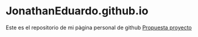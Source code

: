 # JonathanEduardo.github.io

Este es el repositorio de mi pàgina personal de github
[Propuesta proyecto](https://jonathaneduardo.github.io/Propuesta.html)


